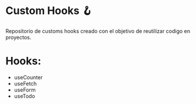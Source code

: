 # Custom Hooks 🪝

Repositorio de customs hooks creado con el objetivo de reutilizar codigo en proyectos.

# Hooks:

- useCounter
- useFetch
- useForm
- useTodo
